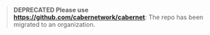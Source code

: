 > **DEPRECATED Please use https://github.com/cabernetwork/cabernet**: 
The repo has been migrated to an organization.
